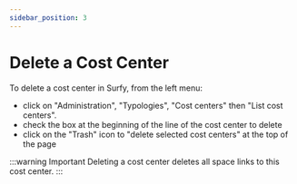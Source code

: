```yaml
---
sidebar_position: 3
---
```

# Delete a Cost Center

To delete a cost center in Surfy, from the left menu:

-   click on "Administration", "Typologies", "Cost centers" then "List cost centers".
-   check the box at the beginning of the line of the cost center to delete
-   click on the "Trash" icon to "delete selected cost centers" at the top of the page

:::warning Important
Deleting a cost center deletes all space links to this cost center.
:::
